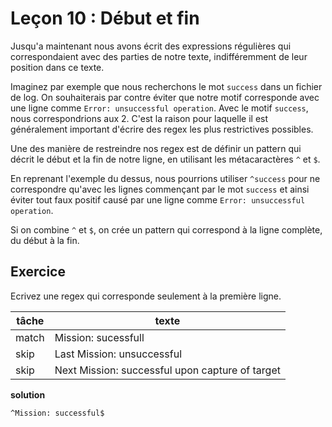 # Leçon 10 : Début et fin

Jusqu'a maintenant nous avons écrit des expressions régulières qui correspondaient avec des parties de notre texte, indifféremment de leur position dans ce texte.

Imaginez par exemple que nous recherchons le mot `success` dans un fichier de log. On souhaiterais par contre éviter que notre motif corresponde avec une ligne comme `Error: unsuccessful operation`. Avec le motif `success`, nous correspondrions aux 2. C'est la raison pour laquelle il est généralement important d'écrire des regex les plus restrictives possibles.

Une des manière de restreindre nos regex est de définir un pattern qui décrit le début et la fin de notre ligne, en utilisant les métacaractères `^` et `$`.

En reprenant l'exemple du dessus, nous pourrions utiliser `^success` pour ne correspondre qu'avec les lignes commençant par le mot `success` et ainsi éviter tout faux positif causé par une ligne comme `Error: unsuccessful operation`.

Si on combine `^` et `$`, on crée un pattern qui correspond à la ligne complète, du début à la fin.

## Exercice

Ecrivez une regex qui corresponde seulement à la première ligne.

| tâche | texte                                           |
| ----- | ----------------------------------------------- |
| match | Mission: sucessfull                             |
| skip  | Last Mission: unsuccessful                      |
| skip  | Next Mission: successful upon capture of target |

**solution**

`^Mission: successful$`
